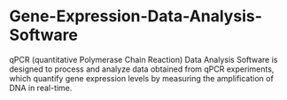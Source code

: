 # Gene-Expression-Data-Analysis-Software
qPCR (quantitative Polymerase Chain Reaction) Data Analysis Software is designed to process and analyze data obtained from qPCR experiments, which quantify gene expression levels by measuring the amplification of DNA in real-time. 
